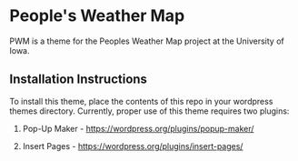 People's Weather Map
===

PWM is a theme for the Peoples Weather Map project at the University of Iowa.

Installation Instructions
--------------------------
To install this theme, place the contents of this repo in your wordpress themes directory. 
Currently, proper use of this theme requires two plugins:

1. Pop-Up Maker - https://wordpress.org/plugins/popup-maker/

2. Insert Pages - https://wordpress.org/plugins/insert-pages/


